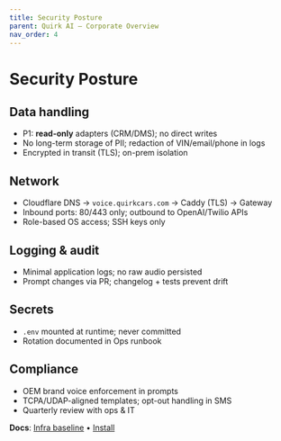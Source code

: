 ```yaml
---
title: Security Posture
parent: Quirk AI — Corporate Overview
nav_order: 4
---
```


# Security Posture

## Data handling
- P1: **read-only** adapters (CRM/DMS); no direct writes
- No long-term storage of PII; redaction of VIN/email/phone in logs
- Encrypted in transit (TLS); on-prem isolation

## Network
- Cloudflare DNS → `voice.quirkcars.com` → Caddy (TLS) → Gateway
- Inbound ports: 80/443 only; outbound to OpenAI/Twilio APIs
- Role-based OS access; SSH keys only

## Logging & audit
- Minimal application logs; no raw audio persisted
- Prompt changes via PR; changelog + tests prevent drift

## Secrets
- `.env` mounted at runtime; never committed
- Rotation documented in Ops runbook

## Compliance
- OEM brand voice enforcement in prompts
- TCPA/UDAP-aligned templates; opt-out handling in SMS
- Quarterly review with ops & IT

**Docs**: [Infra baseline](../infra/security-baseline.md) • [Install](../infra/server-install.md)
